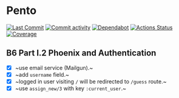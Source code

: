 # Pento

[//]: # "Badges"
[![Last Commit][commit badge]][commit]
[![Commit activity][pulse badge]][pulse]
[![Dependabot][dependabot badge]][dependabot]
[![Actions Status][actions badge]][actions]
[![Coverage][coverage badge]][coverage]

[//]: # "Links"
[commit]: https://github.com/jaeyson/pento/commit/main
[pulse]: https://github.com/jaeyson/pento/pulse
[dependabot]: https://github.com/jaeyson/pento/pulls/app%2Fdependabot
[actions]: https://github.com/jaeyson/pento/actions
[coverage]: https://coveralls.io/github/jaeyson/pento?branch=part-01-chapt-02

[//]: # "Image sources"
[commit badge]: https://img.shields.io/github/last-commit/jaeyson/pento.svg
[pulse badge]: https://img.shields.io/github/commit-activity/m/jaeyson/pento
[dependabot badge]: https://img.shields.io/badge/Dependabot-enabled-green
[actions badge]: https://github.com/jaeyson/pento/actions/workflows/ci.yml/badge.svg
[coverage badge]: https://coveralls.io/repos/github/jaeyson/pento/badge.svg?branch=part-01-chapt-02

## B6 Part I.2 Phoenix and Authentication

- [x] ~use email service (Mailgun).~
- [x] ~add `username` field.~
- [x] ~logged in user visiting `/` will be redirected to `/guess` route.~
- [x] ~use `assign_new/3` with key `:current_user`.~
